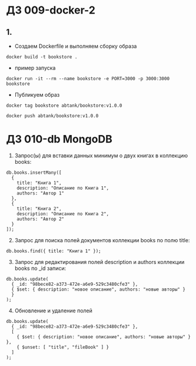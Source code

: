 # ДЗ 009-docker-2
## 1.  
* Создаем Dockerfile и выполняем сборку образа
```
docker build -t bookstore .
```
* пример запуска
```
docker run -it --rm --name bookstore -e PORT=3000 -p 3000:3000 bookstore
```
* Публикуем образ
```
docker tag bookstore abtank/bookstore:v1.0.0
```
```
docker push abtank/bookstore:v1.0.0
```



# ДЗ 010-db MongoDB

1. Запрос(ы) для вставки данных минимум о двух книгах в коллекцию books:
```
db.books.insertMany([
  {
    title: "Книга 1",
    description: "Описание по Книга 1",
    authors: "Автор 1"
  },
  {
    title: "Книга 2",
    description: "Описание по Книга 2",
    authors: "Автор 2"
  }
]);
```

2. Запрос для поиска полей документов коллекции books по полю title:
```
db.books.find({ title: "Книга 1" });
```

3. Запрос для редактирования полей description и authors коллекции books по _id записи:
```
db.books.update(
  { _id: "98bece82-a373-472e-a6e9-529c3480cfe3" },
  { $set: { description: "новое описание", authors: "новые авторы" } 
  }
);
```
4. Обновление и удаление полей
```
db.books.update(
  { _id: "98bece82-a373-472e-a6e9-529c3480cfe3" },
  [
    { $set: { description: "новое описание", authors: "новые авторы" } },
    { $unset: [ "title", "fileBook" ] }
  ]
);
```
